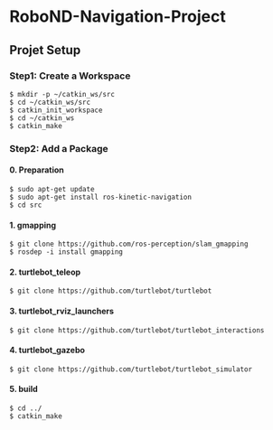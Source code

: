 # RoboND-Navigation-Project

## Projet Setup
### Step1: Create a Workspace
```
$ mkdir -p ~/catkin_ws/src
$ cd ~/catkin_ws/src
$ catkin_init_workspace
$ cd ~/catkin_ws
$ catkin_make
```

### Step2: Add a Package
#### 0. Preparation
```
$ sudo apt-get update
$ sudo apt-get install ros-kinetic-navigation
$ cd src
```

#### 1. gmapping
```
$ git clone https://github.com/ros-perception/slam_gmapping
$ rosdep -i install gmapping
```

#### 2. turtlebot_teleop
```
$ git clone https://github.com/turtlebot/turtlebot
```

#### 3. turtlebot_rviz_launchers
```
$ git clone https://github.com/turtlebot/turtlebot_interactions
```

#### 4. turtlebot_gazebo
```
$ git clone https://github.com/turtlebot/turtlebot_simulator
```

#### 5. build
```
$ cd ../
$ catkin_make
```
